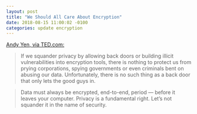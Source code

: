 ```yaml
---
layout: post
title: "We Should All Care About Encryption"
date: 2018-08-15 11:00:02 -0100
categories: update encryption
---
```


[Andy Yen, via TED.com:](https://ideas.ted.com/why-we-should-all-care-about-encryption-really/)

> If we squander privacy by allowing back doors or building illicit vulnerabilities into encryption tools, there is nothing to protect us from prying corporations, spying governments or even criminals bent on abusing our data. Unfortunately, there is no such thing as a back door that only lets the good guys in.

> Data must always be encrypted, end-to-end, period — before it leaves your computer. Privacy is a fundamental right. Let’s not squander it in the name of security.

